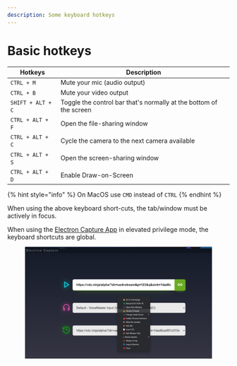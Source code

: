 ```yaml
---
description: Some keyboard hotkeys
---
```


# Basic hotkeys

| Hotkeys           | Description                                                        |
| ----------------- | ------------------------------------------------------------------ |
| `CTRL + M`        | Mute your mic (audio output)                                       |
| `CTRL + B`        | Mute your video output                                             |
| `SHIFT + ALT + C` | Toggle the control bar that's normally at the bottom of the screen |
| `CTRL + ALT + F`  | Open the file-sharing window                                       |
| `CTRL + ALT + C`  | Cycle the camera to the next camera available                      |
| `CTRL + ALT + S`  | Open the screen-sharing window                                     |
| `CTRL + ALT + D`  | Enable Draw-on-Screen                                              |

{% hint style="info" %}
On MacOS use `CMD` instead of `CTRL`
{% endhint %}

When using the above keyboard short-cuts, the tab/window must be actively in focus.

When using the [Electron Capture App](../../steves-helper-apps/electron-capture.md) in elevated privilege mode, the keyboard shortcuts are global.

<figure><img src="../../.gitbook/assets/image (90) (2).png" alt=""><figcaption></figcaption></figure>
